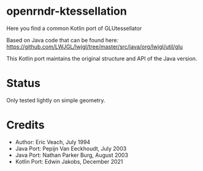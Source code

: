 # openrndr-ktessellation

Here you find a common Kotlin port of GLUtessellator

Based on Java code that can be found here:
https://github.com/LWJGL/lwjgl/tree/master/src/java/org/lwjgl/util/glu

This Kotlin port maintains the original structure and API of the Java version.

# Status

Only tested lightly on simple geometry. 

# Credits

 * Author: Eric Veach, July 1994
 * Java Port: Pepijn Van Eeckhoudt, July 2003
 * Java Port: Nathan Parker Burg, August 2003
 * Kotlin Port: Edwin Jakobs, December 2021